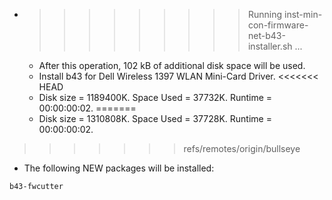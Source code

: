 * >>>>>>>>> Running inst-min-con-firmware-net-b43-installer.sh ...
  * After this operation, 102 kB of additional disk space will be used.
  * Install b43 for Dell Wireless 1397 WLAN Mini-Card Driver.
<<<<<<< HEAD
  * Disk size = 1189400K. Space Used = 37732K. Runtime = 00:00:00:02.
=======
  * Disk size = 1310808K. Space Used = 37728K. Runtime = 00:00:00:02.
>>>>>>> refs/remotes/origin/bullseye
  * The following NEW packages will be installed:
  ```bash
b43-fwcutter
  ```
